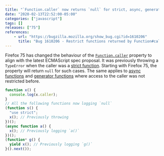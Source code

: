 ```yaml
---
title: "`Function.caller` now returns `null` for strict, async, generator functions"
date: "2020-02-13T22:52:00-05:00"
categories: ["javascript"]
tags: []
releases: ["75"]
references:
    - url: "https://bugzilla.mozilla.org/show_bug.cgi?id=1610206"
      title: "Bug 1610206 - Restrict functions returned by Function#caller"
---
```

Firefox 75 has changed the behaviour of the [`Function.caller`](https://developer.mozilla.org/docs/Web/JavaScript/Reference/Global_Objects/Function/caller) property to align with the latest ECMAScript spec proposal. It was previously throwing a `TypeError` when the caller was a [strict function](https://developer.mozilla.org/docs/Web/JavaScript/Reference/Strict_mode). Starting with Firefox 75, the property will return `null` for such cases. The same applies to [async functions](https://developer.mozilla.org/docs/Web/JavaScript/Reference/Statements/async_function) and [generator functions](https://developer.mozilla.org/docs/Web/JavaScript/Reference/Statements/function*) where access to the caller was not restricted before.

```js
function x() {
  console.log(x.caller);
}
// All the following functions now logging `null`
(function s() {
  "use strict";
  x(); // Previously throwing
})();
(async function a() {
  x(); // Previously logging `a()`
})();
(function* g() {
  yield x(); // Previously logging `g()`
}().next());
```
